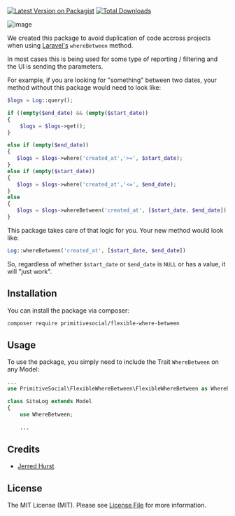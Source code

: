 
[![Latest Version on Packagist](https://img.shields.io/packagist/v/primitivesocial/flexible-where-between.svg?style=flat-square)](https://packagist.org/packages/primitivesocial/flexible-where-between)
[![Total Downloads](https://img.shields.io/packagist/dt/primitivesocial/flexible-where-between.svg?style=flat-square)](https://packagist.org/packages/primitivesocial/flexible-where-between)

![image](https://user-images.githubusercontent.com/13042804/97702236-a4ea0880-1a7c-11eb-940a-ee99796f6044.png)


We created this package to avoid duplication of code accross projects when using [Laravel's](https://laravel.com) `whereBetween` method.

In most cases this is being used for some type of reporting / filtering and the UI is sending the parameters.  

For example, if you are looking for "something" between two dates, your method without this package would need to look like:

``` php
$logs = Log::query();

if ((empty($end_date) && (empty($start_date))
{
    $logs = $logs->get();
}

else if (empty($end_date)) 
{
   $logs = $logs->where('created_at','>=', $start_date);
}
else if (empty($start_date)) 
{
   $logs = $logs->where('created_at','<=', $end_date);
} 
else 
{
   $logs = $logs->whereBetween('created_at', [$start_date, $end_date])
}

```

This package takes care of that logic for you.  Your new method would look like:


``` php
Log::whereBetween('created_at', [$start_date, $end_date])

```
So, regardless of whether `$start_date` or `$end_date` is `NULL` or has a value, it will "just work".


## Installation

You can install the package via composer:

```bash
composer require primitivesocial/flexible-where-between
```

## Usage

To use the package, you simply need to include the Trait `WhereBetween` on any Model:

``` php
...
use PrimitiveSocial\FlexibleWhereBetween\FlexibleWhereBetween as WhereBetween;

class SiteLog extends Model
{
    use WhereBetween;
    
    ...

```

## Credits

- [Jerred Hurst](https://github.com/primitivesocial)

## License

The MIT License (MIT). Please see [License File](LICENSE.md) for more information.
